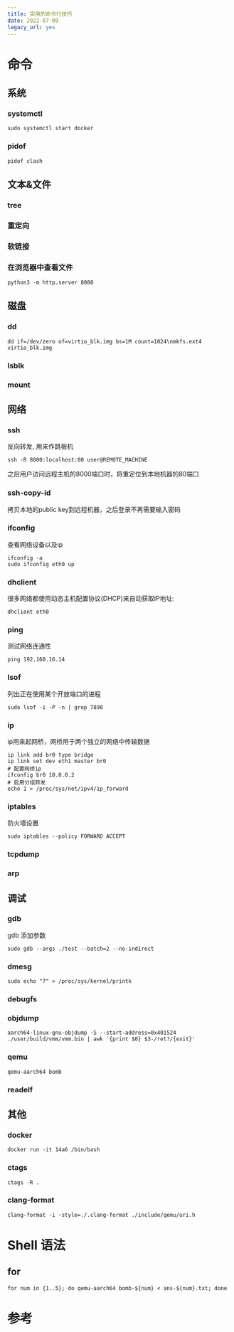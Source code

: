 ```yaml
---
title: 实用的命令行技巧
date: 2022-07-09
legacy_url: yes
---
```


# 命令

## 系统

### systemctl

```
sudo systemctl start docker
```

### pidof

```
pidof clash
```


## 文本&文件

### tree

### 重定向

### 软链接

### 在浏览器中查看文件

```
python3 -m http.server 8080
```

## 磁盘

### dd
```
dd if=/dev/zero of=virtio_blk.img bs=1M count=1024\nmkfs.ext4 virtio_blk.img
```

### lsblk

### mount

## 网络

### ssh

反向转发, 用来作跳板机
```
ssh -R 8000:localhost:80 user@REMOTE_MACHINE
```
之后用户访问远程主机的8000端口时，将重定位到本地机器的80端口

### ssh-copy-id

拷贝本地的public key到远程机器，之后登录不再需要输入密码

### ifconfig

查看网络设备以及ip
```
ifconfig -a
sudo ifconfig eth0 up
```

### dhclient

很多网络都使用动态主机配置协议(DHCP)来自动获取IP地址:
```
dhclient eth0
```

### ping

测试网络连通性
```
ping 192.168.16.14
```

### lsof

列出正在使用某个开放端口的进程
```
sudo lsof -i -P -n | grep 7890
```

### ip

ip用来起网桥，网桥用于两个独立的网络中传输数据

```
ip link add br0 type bridge
ip link set dev eth1 master br0
# 配置网桥ip
ifconfig br0 10.0.0.2
# 启用分组转发
echo 1 > /proc/sys/net/ipv4/ip_forward
```

### iptables

防火墙设置

```
sudo iptables --policy FORWARD ACCEPT
```

### tcpdump

### arp

## 调试

### gdb

gdb 添加参数
```
sudo gdb --args ./test --batch=2 --no-indirect
```

### dmesg

```
sudo echo "7" > /proc/sys/kernel/printk
```
### debugfs

### objdump

```
aarch64-linux-gnu-objdump -S --start-address=0x401524 ./user/build/vmm/vmm.bin | awk '{print $0} $3-/ret?/{exit}'
```

### qemu

```
qemu-aarch64 bomb
```

### readelf

## 其他

### docker

```
docker run -it 14a6 /bin/bash
```

### ctags

```
ctags -R .
```

### clang-format

```
clang-format -i -style=./.clang-format ./include/qemu/uri.h
```

# Shell 语法

## for

```
for num in {1..5}; do qemu-aarch64 bomb-${num} < ans-${num}.txt; done
```
# 参考
